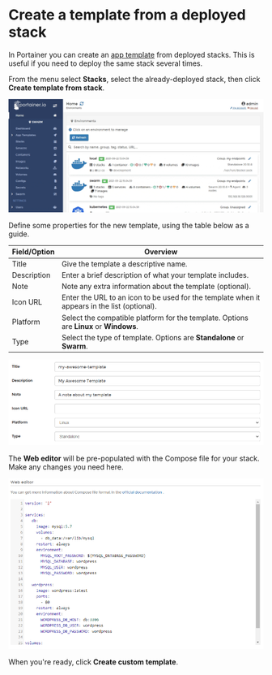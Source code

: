 # Create a template from a deployed stack

In Portainer you can create an [app template](../templates/) from deployed stacks. This is useful if you need to deploy the same stack several times.

From the menu select **Stacks**, select the already-deployed stack, then click **Create template from stack**.

![](../../../.gitbook/assets/2.9-stacks-template-1.gif)

Define some properties for the new template, using the table below as a guide.

| Field/Option | Overview                                                                                     |
| ------------ | -------------------------------------------------------------------------------------------- |
| Title        | Give the template a descriptive name.                                                        |
| Description  | Enter a brief description of what your template includes.                                    |
| Note         | Note any extra information about the template (optional).                                    |
| Icon URL     | Enter the URL to an icon to be used for the template when it appears in the list (optional). |
| Platform     | Select the compatible platform for the template. Options are **Linux** or **Windows**.       |
| Type         | Select the type of template. Options are **Standalone** or **Swarm**.                        |

![](../../../.gitbook/assets/templates-custom-2.png)

The **Web editor** will be pre-populated with the Compose file for your stack. Make any changes you need here.

![](../../../.gitbook/assets/stacks-template-3.png)

When you're ready, click **Create custom template**.
